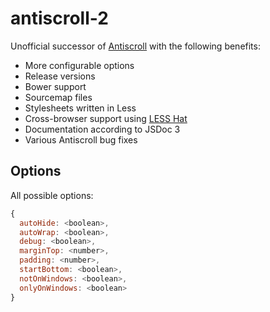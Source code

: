 antiscroll-2
============

Unofficial successor of [Antiscroll](https://github.com/LearnBoost/antiscroll) with the following benefits:

- More configurable options
- Release versions
- Bower support
- Sourcemap files
- Stylesheets written in Less
- Cross-browser support using [LESS Hat](https://github.com/madebysource/lesshat)
- Documentation according to JSDoc 3
- Various Antiscroll bug fixes

## Options

All possible options:

```js
{
  autoHide: <boolean>,
  autoWrap: <boolean>,
  debug: <boolean>,
  marginTop: <number>,
  padding: <number>,
  startBottom: <boolean>,
  notOnWindows: <boolean>,
  onlyOnWindows: <boolean>
}
```